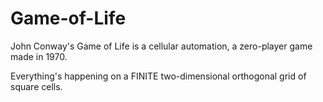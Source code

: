 # Game-of-Life
John Conway's Game of Life is a cellular automation, a zero-player game made in 1970.

Everything's happening on a FINITE two-dimensional orthogonal grid of square cells.
